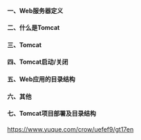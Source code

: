 #### 一、Web服务器定义



#### 二、什么是Tomcat



#### 三、Tomcat



#### 四、Tomcat启动/关闭



#### 五、Web应用的目录结构



#### 六、其他



#### 七、Tomcat项目部署及目录结构





https://www.yuque.com/crow/uefef9/gt17en